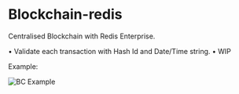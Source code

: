 # Blockchain-redis
Centralised Blockchain with Redis Enterprise.

• Validate each transaction with Hash Id and Date/Time string.
• WIP

Example:

![](https://i.ibb.co/jVHvTLq/bc-transact-example.png "BC Example")

